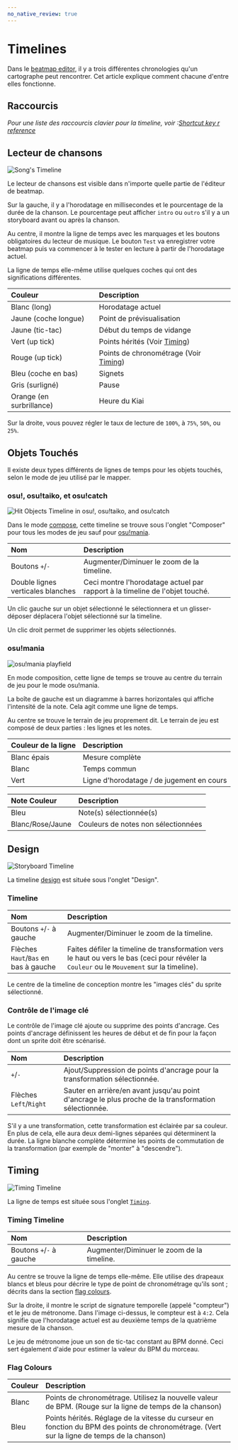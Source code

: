```yaml
---
no_native_review: true
---
```

# Timelines

Dans le [beatmap editor](/wiki/Beatmap_Editor), il y a trois différentes chronologies qu'un cartographe peut rencontrer.
Cet article explique comment chacune d'entre elles fonctionne.

## Raccourcis

*Pour une liste des raccourcis clavier pour la timeline, voir :[Shortcut key r  reference](/wiki/Shortcut_key_reference)*

## Lecteur de chansons

![Song's Timeline](/wiki/shared/BE_STL.jpg "Song's Timeline")

Le lecteur de chansons est visible dans n'importe quelle partie de l'éditeur de beatmap.

Sur la gauche, il y a l'horodatage en millisecondes et le pourcentage de la durée de la chanson.
Le pourcentage peut afficher `intro` ou `outro` s'il y a un storyboard avant ou après la chanson.

Au centre, il montre la ligne de temps avec les marquages et les boutons obligatoires du lecteur de musique.
Le bouton `Test` va enregistrer votre beatmap puis va commencer à le tester en lecture à partir de l'horodatage actuel.

La ligne de temps elle-même utilise quelques coches qui ont des significations différentes.

| Couleur | Description |
| :-- | :-- |
| Blanc (long) | Horodatage actuel |
| Jaune (coche longue) | Point de prévisualisation |
| Jaune (tic-tac) | Début du temps de vidange |
| Vert (up tick) | Points hérités (Voir [Timing](/wiki/Timing)) |
| Rouge (up tick) | Points de chronométrage (Voir [Timing](/wiki/Timing)) |
| Bleu (coche en bas) | Signets |
| Gris (surligné) | Pause |
| Orange (en surbrillance) | Heure du Kiai |

Sur la droite, vous pouvez régler le taux de lecture de `100%`, à `75%`, `50%`, ou `25%`.

## Objets Touchés

Il existe deux types différents de lignes de temps pour les objets touchés, selon le mode de jeu utilisé par le mapper.

### osu!, osu!taiko, et osu!catch

![Hit Objects Timeline in osu!, osu!taiko, and osu!catch](/wiki/shared/BE_NTL.jpg "Ceci montre la chronologie des objets frappés par rapport au diviseur de battement et à l'horodatage.")

Dans le mode [compose](/wiki/Compose), cette timeline se trouve sous l'onglet "Composer" pour tous les modes de jeu sauf pour [osu!mania](/wiki/Game_mode/osu!mania).

| Nom | Description |
| :-- | :-- |
| Boutons `+`/`-` | Augmenter/Diminuer le zoom de la timeline. |
| Double lignes verticales blanches | Ceci montre l'horodatage actuel par rapport à la timeline de l'objet touché. |

Un clic gauche sur un objet sélectionné le sélectionnera et un glisser-déposer déplacera l'objet sélectionné sur la timeline.

Un clic droit permet de supprimer les objets sélectionnés.

### osu!mania

![osu!mania playfield](/wiki/shared/BEM_PF.jpg "terrain de jeu osu!mania")

En mode composition, cette ligne de temps se trouve au centre du terrain de jeu pour le mode osu!mania.

La boîte de gauche est un diagramme à barres horizontales qui affiche l'intensité de la note.
Cela agit comme une ligne de temps.

Au centre se trouve le terrain de jeu proprement dit.
Le terrain de jeu est composé de deux parties : les lignes et les notes.

| Couleur de la ligne | Description |
| :-- | :-- |
| Blanc épais | Mesure complète |
| Blanc | Temps commun |
| Vert | Ligne d'horodatage / de jugement en cours |

| Note Couleur | Description |
| :-- | :-- |
| Bleu | Note(s) sélectionnée(s) |
| Blanc/Rose/Jaune | Couleurs de notes non sélectionnées |

## Design

![Storyboard Timeline](/wiki/shared/SE_STM.jpg "Ceci montre la chronologie des transformations du sprite sélectionné.")

La timeline [design](/wiki/Design) est située sous l'onglet "Design".

### Timeline

| Nom | Description |
| :-- | :-- |
| Boutons `+`/`-` à gauche | Augmenter/Diminuer le zoom de la timeline. |
| Flèches `Haut`/`Bas` en bas à gauche | Faites défiler la timeline de transformation vers le haut ou vers le bas (ceci pour révéler la `Couleur` ou le `Mouvement` sur la timeline). |

Le centre de la timeline de conception montre les "images clés" du sprite sélectionné.

### Contrôle de l'image clé

Le contrôle de l'image clé ajoute ou supprime des points d'ancrage.
Ces points d'ancrage définissent les heures de début et de fin pour la façon dont un sprite doit être scénarisé.

| Nom | Description |
| :-- | :-- |
| `+`/`-` | Ajout/Suppression de points d'ancrage pour la transformation sélectionnée. |
| Flèches `Left`/`Right` | Sauter en arrière/en avant jusqu'au point d'ancrage le plus proche de la transformation sélectionnée. |

S'il y a une transformation, cette transformation est éclairée par sa couleur.
En plus de cela, elle aura deux demi-lignes séparées qui déterminent la durée.
La ligne blanche complète détermine les points de commutation de la transformation (par exemple de "monter" à "descendre").

## Timing

![Timing Timeline](img/TT.jpg "Timing Timeline")

La ligne de temps est située sous l'onglet [`Timing`](/wiki/Timing).

### Timing Timeline

| Nom | Description |
| :-- | :-- |
| Boutons `+`/`-` à gauche | Augmenter/Diminuer le zoom de la timeline. |

Au centre se trouve la ligne de temps elle-même.
Elle utilise des drapeaux blancs et bleus pour décrire le type de point de chronométrage qu'ils sont ; décrits dans la section [flag colours](#flag-colours).

Sur la droite, il montre le script de signature temporelle (appelé "compteur") et le jeu de métronome.
Dans l'image ci-dessus, le compteur est à `4:2`.
Cela signifie que l'horodatage actuel est au deuxième temps de la quatrième mesure de la chanson.

Le jeu de métronome joue un son de tic-tac constant au BPM donné.
Ceci sert également d'aide pour estimer la valeur du BPM du morceau.

### Flag Colours

| Couleur | Description |
| :-- | :-- |
| Blanc | Points de chronométrage. Utilisez la nouvelle valeur de BPM. (Rouge sur la ligne de temps de la chanson) |
| Bleu | Points hérités. Réglage de la vitesse du curseur en fonction du BPM des points de chronométrage. (Vert sur la ligne de temps de la chanson) |
